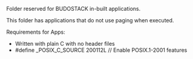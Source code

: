 Folder reserved for BUDOSTACK in-built applications.

This folder has applications that do not use paging when executed.

Requirements for Apps:
- Written with plain C with no header files
- #define _POSIX_C_SOURCE 200112L  // Enable POSIX.1-2001 features
 
